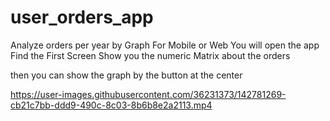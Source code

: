 # user_orders_app
 Analyze orders per year by Graph
 For Mobile or Web 
You will open the app Find the First Screen Show you the numeric Matrix about the orders

then you can show the graph by the button at the center

https://user-images.githubusercontent.com/36231373/142781269-cb21c7bb-ddd9-490c-8c03-8b6b8e2a2113.mp4

